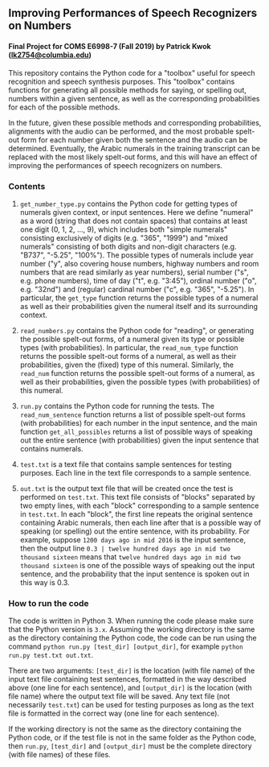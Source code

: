 ## Improving Performances of Speech Recognizers on Numbers
#### Final Project for COMS E6998-7 (Fall 2019) by Patrick Kwok (lk2754@columbia.edu)

This repository contains the Python code for a "toolbox" useful for speech recognition and speech synthesis purposes. This "toolbox" contains functions for generating all possible methods for saying, or spelling out, numbers within a given sentence, as well as the corresponding probabilities for each of the possible methods.

In the future, given these possible methods and corresponding probabilities, alignments with the audio can be performed, and the most probable spelt-out form for each number given both the sentence and the audio can be determined. Eventually, the Arabic numerals in the training transcript can be replaced with the most likely spelt-out forms, and this will have an effect of improving the performances of speech recognizers on numbers.

### Contents
1. `get_number_type.py` contains the Python code for getting types of numerals given context, or input sentences. Here we define "numeral" as a word (string that does not contain spaces) that contains at least one digit (0, 1, 2, ..., 9), which includes both "simple numerals" consisting exclusively of digits (e.g. "365", "1999") and "mixed numerals" consisting of both digits and non-digit characters (e.g. "B737", "-5.25", "100%"). The possible types of numerals include year number ("y", also covering house numbers, highway numbers and room numbers that are read similarly as year numbers), serial number ("s", e.g. phone numbers), time of day ("t", e.g. "3:45"), ordinal number ("o", e.g. "32nd") and (regular) cardinal number ("c", e.g. "365", "-5.25"). In particular, the `get_type` function returns the possible types of a numeral as well as their probabilities given the numeral itself and its surrounding context.

2. `read_numbers.py` contains the Python code for "reading", or generating the possible spelt-out forms, of a numeral given its type or possible types (with probabilities). In particular, the `read_num_type` function returns the possible spelt-out forms of a numeral, as well as their probabilities, given the (fixed) type of this numeral. Similarly, the `read_num` function returns the possible spelt-out forms of a numeral, as well as their probabilities, given the possible types (with probabilities) of this numeral.

3. `run.py` contains the Python code for running the tests. The `read_num_sentence` function returns a list of possible spelt-out forms (with probabilities) for each number in the input sentence, and the main function `get_all_possibles` returns a list of possible ways of speaking out the entire sentence (with probabilities) given the input sentence that contains numerals.

4. `test.txt` is a text file that contains sample sentences for testing purposes. Each line in the text file corresponds to a sample sentence.

5. `out.txt` is the output text file that will be created once the test is performed on `test.txt`. This text file consists of "blocks" separated by two empty lines, with each "block" corresponding to a sample sentence in `test.txt`. In each "block", the first line repeats the original sentence containing Arabic numerals, then each line after that is a possible way of speaking (or spelling) out the entire sentence, with its probability. For example, suppose `1200 days ago in mid 2016` is the input sentence, then the output line `0.3 | twelve hundred days ago in mid two thousand sixteen` means that `twelve hundred days ago in mid two thousand sixteen` is one of the possible ways of speaking out the input sentence, and the probability that the input sentence is spoken out in this way is 0.3.

### How to run the code
The code is written in Python 3. When running the code please make sure that the Python version is `3.x`. Assuming the working directory is the same as the directory containing the Python code, the code can be run using the command `python run.py [test_dir] [output_dir]`, for example `python run.py test.txt out.txt`.

There are two arguments: `[test_dir]` is the location (with file name) of the input text file containing test sentences, formatted in the way described above (one line for each sentence), and `[output_dir]` is the location (with file name) where the output text file will be saved. Any text file (not necessarily `test.txt`) can be used for testing purposes as long as the text file is formatted in the correct way (one line for each sentence).

If the working directory is not the same as the directory containing the Python code, or if the test file is not in the same folder as the Python code, then `run.py`, `[test_dir]` and `[output_dir]` must be the complete directory (with file names) of these files.
